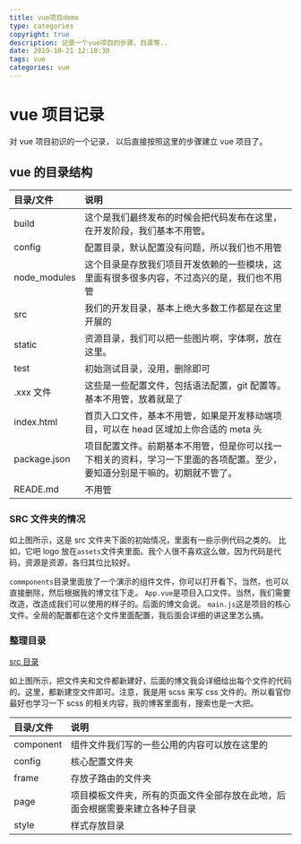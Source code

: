 ```yaml
---
title: vue项目demo
type: categories
copyright: true
description: 记录一个vue项目的步骤，目录等..
date: 2019-10-21 12:10:30
tags: vue
categories: vue
---
```


# vue 项目记录

对 vue 项目初识的一个记录， 以后直接按照这里的步骤建立 vue 项目了。

## vue 的目录结构

| 目录/文件    | 说明                                                                                                                       |
| :----------- | :------------------------------------------------------------------------------------------------------------------------- |
| build        | 这个是我们最终发布的时候会把代码发布在这里，在开发阶段，我们基本不用管。                                                   |
| config       | 配置目录，默认配置没有问题，所以我们也不用管                                                                               |
| node_modules | 这个目录是存放我们项目开发依赖的一些模块，这里面有很多很多内容，不过高兴的是，我们也不用管                                 |
| src          | 我们的开发目录，基本上绝大多数工作都是在这里开展的                                                                         |
| static       | 资源目录，我们可以把一些图片啊，字体啊，放在这里。                                                                         |
| test         | 初始测试目录，没用，删除即可                                                                                               |
| .xxx 文件    | 这些是一些配置文件，包括语法配置，git 配置等。基本不用管，放着就是了                                                       |
| index.html   | 首页入口文件，基本不用管，如果是开发移动端项目，可以在 head 区域加上你合适的 meta 头                                       |
| package.json | 项目配置文件。前期基本不用管，但是你可以找一下相关的资料，学习一下里面的各项配置。至少，要知道分别是干嘛的。初期就不管了。 |
| READE.md     | 不用管                                                                                                                     |

### SRC 文件夹的情况

如上图所示，这是 src 文件夹下面的初始情况，里面有一些示例代码之类的。
比如，它吧 logo 放在`assets`文件夹里面。我个人很不喜欢这么做，因为代码是代码，资源是资源，各归其位比较好。

`commponents`目录里面放了一个演示的组件文件，你可以打开看下。当然，也可以直接删除，然后根据我的博文往下走。
`App.vue`是项目入口文件。当然，我们需要改造，改造成我们可以使用的样子的。后面的博文会说。
`main.js`这是项目的核心文件。全局的配置都在这个文件里面配置，我后面会详细的讲这里怎么搞。

### 整理目录

[src 目录](https://user-gold-cdn.xitu.io/2019/3/15/169804e5e5725f10?imageView2/0/w/1280/h/960/format/webp/ignore-error/1 'src目录')

如上图所示，把文件夹和文件都新建好，后面的博文我会详细给出每个文件的代码的。这里，都新建空文件即可。注意，我是用 scss 来写 css 文件的。所以看官你最好也学习一下 scss 的相关内容，我的博客里面有，搜索也是一大把。

| 目录/文件 | 说明                                                                         |
| :-------- | :--------------------------------------------------------------------------- |
| component | 组件文件我们写的一些公用的内容可以放在这里的                                 |
| config    | 核心配置文件夹                                                               |
| frame     | 存放子路由的文件夹                                                           |
| page      | 项目模板文件夹，所有的页面文件全部存放在此地，后面会根据需要来建立各种子目录 |
| style     | 样式存放目录                                                                 |
